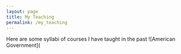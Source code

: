 ```yaml
---
layout: page
title: My Teaching
permalink: /my_teaching
---
```


Here are some syllabi of courses I have taught in the past
![American Government](



